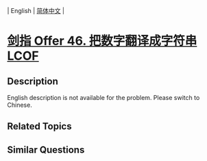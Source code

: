 
| English | [简体中文](README.md) |

# [剑指 Offer 46. 把数字翻译成字符串 LCOF](https://leetcode-cn.com/problems/ba-shu-zi-fan-yi-cheng-zi-fu-chuan-lcof/)

## Description

English description is not available for the problem. Please switch to Chinese.

## Related Topics



## Similar Questions


